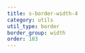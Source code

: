 ```yaml
---
title: s-border-width-4
category: utils
util_type: border
border_group: width
order: 103
---
```

<span class="s-border s-border-width-4"></span>